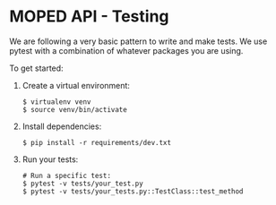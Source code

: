 # MOPED API - Testing

We are following a very basic pattern to write and make tests. We use pytest
with a combination of whatever packages you are using.

To get started:

1. Create a virtual environment:
    ```
    $ virtualenv venv
    $ source venv/bin/activate
    ```
2. Install dependencies:
    ```
    $ pip install -r requirements/dev.txt
    ```
3. Run your tests:
   ```
   # Run a specific test:
   $ pytest -v tests/your_test.py
   $ pytest -v tests/your_tests.py::TestClass::test_method
   ```
